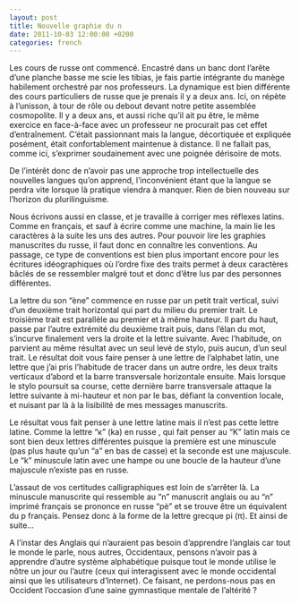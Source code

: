 ```yaml
---
layout: post
title: Nouvelle graphie du n
date: 2011-10-03 12:00:00 +0200
categories: french
---
```

Les cours de russe ont commencé. Encastré dans un banc dont l’arête d’une planche basse me scie les tibias, je fais partie intégrante du manège habilement orchestré par nos professeurs. La dynamique est bien différente des cours particuliers de russe que je prenais il y a deux ans. Ici, on répète à l’unisson, à tour de rôle ou debout devant notre petite assemblée cosmopolite. Il y a deux ans, et aussi riche qu’il ait pu être, le même exercice en face-à-face avec un professeur ne procurait pas cet effet d’entraînement. C’était passionnant mais la langue, décortiquée et expliquée posément, était confortablement maintenue à distance. Il ne fallait pas, comme ici, s’exprimer soudainement avec une poignée dérisoire de mots.

De l’intérêt donc de n’avoir pas une approche trop intellectuelle des nouvelles langues qu’on apprend, l’inconvénient étant que la langue se perdra vite lorsque là pratique viendra à manquer. Rien de bien nouveau sur l’horizon du plurilinguisme.

Nous écrivons aussi en classe, et je travaille à corriger mes réflexes latins. Comme en français, et sauf à écrire comme une machine, la main lie les caractères à la suite les uns des autres. Pour pouvoir lire les graphies manuscrites du russe, il faut donc en connaître les conventions. Au passage, ce type de conventions est bien plus important encore pour les écritures idéographiques où l’ordre fixe des traits permet à deux caractères bâclés de se ressembler malgré tout et donc d’être lus par des personnes différentes.

La lettre du son “ène” commence en russe par un petit trait vertical, suivi d’un deuxième trait horizontal qui part du milieu du premier trait. Le troisième trait est parallèle au premier et à même hauteur. Il part du haut, passe par l’autre extrémité du deuxième trait puis, dans l’élan du mot, s’incurve finalement vers la droite et la lettre suivante. Avec l’habitude, on parvient au même résultat avec un seul levé de stylo, puis aucun, d’un seul trait. Le résultat doit vous faire penser à une lettre de l’alphabet latin, une lettre que j’ai pris l’habitude de tracer dans un autre ordre, les deux traits verticaux d’abord et la barre transversale horizontale ensuite. Mais lorsque le stylo poursuit sa course, cette dernière barre transversale attaque la lettre suivante à mi-hauteur et non par le bas, défiant la convention locale, et nuisant par là à la lisibilité de mes messages manuscrits.

Le résultat vous fait penser à une lettre latine mais il n’est pas cette lettre latine. Comme la lettre “к” (ka) en russe , qui fait penser au “K” latin mais ce sont bien deux lettres différentes puisque la première est une minuscule (pas plus haute qu’un “a” en bas de casse) et la seconde est une majuscule. Le “k” minuscule latin avec une hampe ou une boucle de la hauteur d’une majuscule n’existe pas en russe.

L’assaut de vos certitudes calligraphiques est loin de s’arrêter là. La minuscule manuscrite qui ressemble au “n” manuscrit anglais ou au “n” imprimé français se prononce en russe “pè” et se trouve être un équivalent du p français. Pensez donc à la forme de la lettre grecque pi (π). Et ainsi de suite...

A l’instar des Anglais qui n’auraient pas besoin d’apprendre l’anglais car tout le monde le parle, nous autres, Occidentaux, pensons n’avoir pas à apprendre d’autre système alphabétique puisque tout le monde utilise le nôtre un jour ou l’autre (ceux qui interagissent avec le monde occidental ainsi que les utilisateurs d’Internet). Ce faisant, ne perdons-nous pas en Occident l’occasion d’une saine gymnastique mentale de l’altérité ?
